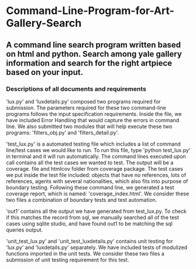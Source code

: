 # Command-Line-Program-for-Art-Gallery-Search
## A command line search program written based on html and python. Search among yale gallery information and search for the right artpiece based on your input.

### Descriptions of all documents and requirements

'lux.py' and 'luxdetails.py' composed two programs required for submission. The parameters required for these two command-line programs follows the input specification requirements. Inside the file, we have included Error Handling that would capture the errors in command line. We also submitted two modules that will help execute these two programs: 'filters_obj.py' and 'filters_detail.py'.

'test_lux.py' is a automated testing file which includes a list of command line/test cases we would like to run. To run this file, type 'python test_lux.py' in terminal and it will run automatically. The command lines executed upon call contains all the test cases we wanted to test. The output will be a coverage. file and htmlcov folder from coverage package. The test cases we put inside the test file included: objects that have no references, lots of references, agents with several nationalities, which also fits into purpose of boundary testing. Following these command line, we generated a test coverage report, which is named: 'coverage_index.html'. We consider these two files a combination of boundary tests and test automation. 

'out1' contains all the output we have generated from test_lux.py. To check if this matches the record from sql, we manually searched all of the test cases using sqlite studio, and have found out1 to be matching the sql queries output.

'unit_test_lux.py' and 'unit_test_luxdetails.py' contains unit testing for 'lux.py' and 'luxdetails.py' separately. We have included tests of modulized functions imported in the unit tests. We consider these two files a submission of unit testing requirement for this test. 
